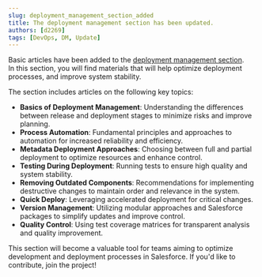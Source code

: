 ```yaml
---
slug: deployment_management_section_added
title: The deployment management section has been updated.
authors: [d2269]
tags: [DevOps, DM, Update]
---
```


Basic articles have been added to the [deployment management section](/docs/category/salesforce-deployment).  
In this section, you will find materials that will help optimize deployment processes, and improve system stability.

The section includes articles on the following key topics:
- **Basics of Deployment Management**: Understanding the differences between release and deployment stages to minimize risks and improve planning.
- **Process Automation**: Fundamental principles and approaches to automation for increased reliability and efficiency.
- **Metadata Deployment Approaches**: Choosing between full and partial deployment to optimize resources and enhance control.
- **Testing During Deployment**: Running tests to ensure high quality and system stability.
- **Removing Outdated Components**: Recommendations for implementing destructive changes to maintain order and relevance in the system.
- **Quick Deploy**: Leveraging accelerated deployment for critical changes.
- **Version Management**: Utilizing modular approaches and Salesforce packages to simplify updates and improve control.
- **Quality Control**: Using test coverage matrices for transparent analysis and quality improvement.

This section will become a valuable tool for teams aiming to optimize development and deployment processes in Salesforce. If you'd like to contribute, join the project!